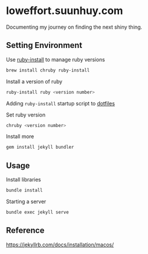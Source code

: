 # loweffort.suunhuy.com

Documenting my journey on finding the next shiny thing.

## Setting Environment

Use [ruby-install](https://github.com/postmodern/ruby-install) to manage ruby versions

```bash
brew install chruby ruby-install
```

Install a version of ruby

```bash
ruby-install ruby <version number>
```

Adding `ruby-install` startup script to [dotfiles](https://github.com/giahuy2201/dotfiles/blob/41f3cde2014f4bc517991f4c7a5bddf520852c70/common/.config/common/darwin.sh#L23)

Set ruby version

```bash
chruby <version number>
```

Install more

```bash
gem install jekyll bundler 
```

## Usage

Install libraries

```bash
bundle install
```

Starting a server

```bash
bundle exec jekyll serve
```

## Reference

https://jekyllrb.com/docs/installation/macos/